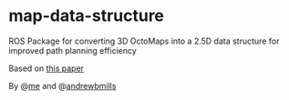 # map-data-structure
ROS Package for converting 3D OctoMaps into a 2.5D data structure for improved path planning efficiency

Based on [this paper](https://ieeexplore.ieee.org/document/4058725)

By @[me](https://ieeexplore.ieee.org/document/4058725) and @[andrewbmills](https://github.com/andrewbmills)
